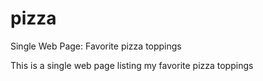 # pizza
Single Web Page: Favorite pizza toppings

This is a single web page listing my favorite pizza toppings
